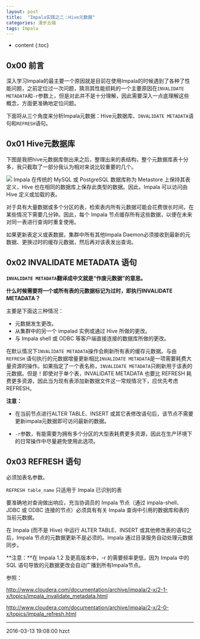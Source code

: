 ```yaml
---
layout: post
title:  "Impala实践之二：Hive元数据"
categories: 漫步云端
tags: Impala
---
```


* content
{:toc}

## 0x00 前言

深入学习Impala的最主要一个原因就是目前在使用Impala的时候遇到了各种了性能问题，之前定位过一次问题，猜测其性能损耗的一个主要原因在`INVALIDATE METADATA`和`-r`参数上，但是对此并不是十分理解，因此需要深入一点底理解这些概念，方面更准确地定位问题。

下面将从三个角度来分析Impala元数据：Hive元数据库、`INVALIDATE METADATA`语句和`REFRESH`语句。




## 0x01 Hive元数据库

下图是我把hive元数据库倒出来之后，整理出来的表结构，整个元数据库表十分多，我只截取了一部分我认为相对来说比较重要的几个。

![](http://obg1rl2km.bkt.clouddn.com/impala-2-hive-metadata.png)
Impala 在传统的 MySQL 或 PostgreSQL 数据库称为 Metastore 上保持其表定义，Hive 也在相同的数据库上保存此类型的数据。因此，Impala 可以访问由 Hive 定义或加载的表。

对于具有大量数据或多个分区的表，检索表内所有元数据可能会花费很长时间，在某些情况下需要几分钟。因此，每个 Impala 节点缓存所有这些数据，以便在未来对同一表进行查询时重复使用。

如果更新表定义或表数据，集群中所有其他Impala Daemon必须接收到最新的元数据、更换过时的缓存元数据，然后再对该表发出查询。

## 0x02 INVALIDATE METADATA 语句

**`INVALIDATE METADATA`翻译成中文就是“作废元数据”的意思。**

**什么时候需要将一个或所有表的元数据标记为过时，即执行INVALIDATE METADATA？**

主要是下面这三种情况：

- 元数据发生更改。
- 从集群中的另一个 impalad 实例或通过 Hive 所做的更改。
- 与 Impala shell 或 ODBC 等客户端直接连接的数据库所做的更改。

在默认情况下`INVALIDATE METADATA`操作会刷新所有表的缓存元数据。与由 `REFRESH` 语句执行的元数据增量更新相比`INVALIDATE METADATA`是一项需要耗费大量资源的操作。如果指定了一个表名称，`INVALIDATE METADATA`只刷新用于该表的元数据。但是！即使对于单个表，INVALIDATE METADATA 也要比 REFRESH 耗费更多资源，因此当为现有表添加新数据文件这一常规情况下，应优先考虑REFRESH。

**注意：**

- 在当前节点进行ALTER TABLE、INSERT 或其它表修改语句后，该节点不需要更新impala元数据即可访问最新的数据。

- `-r`参数，有能需要为拥有多个分区的大型表耗费更多资源，因此在生产环境下的日常操作中尽量避免使用此选项。

## 0x03 REFRESH 语句

必须加表名参数。

`REFRESH table_name` 只适用于 Impala 已识别的表

要准确地对查询做出响应，充当协调员的 Impala 节点（通过 impala-shell、JDBC 或 ODBC 连接的节点）必须具有有关 Impala 查询中引用的数据库和表的当前元数据。

在 Impala (而不是 Hive) 中运行 ALTER TABLE、INSERT 或其他修改表的语句之后，Impala 节点的元数据更新不是必须的。Impala 通过目录服务自动处理元数据同步。

**注意：**在 Impala 1.2 及更高版本中，-r 的需要频率更低，因为 Impala 中的 SQL 语句导致的元数据更改会自动广播到所有Impala节点。


参照：

http://www.cloudera.com/documentation/archive/impala/2-x/2-1-x/topics/impala_invalidate_metadata.html

http://www.cloudera.com/documentation/archive/impala/2-x/2-0-x/topics/impala_refresh.html


***
2016-03-13 19:08:00 hzct
